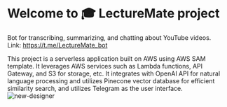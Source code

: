 Welcome to 🎓 LectureMate project
==============================================

Bot for transcribing, summarizing, and chatting about YouTube videos.  
Link: https://t.me/LectureMate_bot  

This project is a serverless application built on AWS using AWS SAM template. It leverages AWS services such as Lambda functions, API Gateway, and S3 for storage, etc. It integrates with OpenAI API for natural language processing and utilizes Pinecone vector database for efficient similarity search, and utilizes Telegram as the user interface.
![new-designer](https://github.com/KHerashchenko/LectureMateBot/assets/43710814/f80e76c0-f81a-42c6-b64d-35a736fe5e4e)
